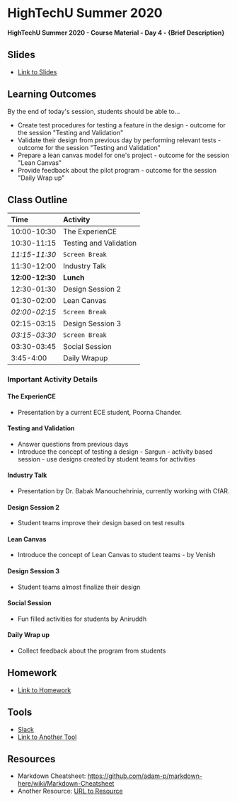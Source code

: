 # HighTechU Summer 2020

**HighTechU Summer 2020 - Course Material - Day 4 - {Brief Description}**

## Slides

* [Link to Slides](Link)

## Learning Outcomes
By the end of today's session, students should be able to...
* Create test procedures for testing a feature in the design - outcome for the session "Testing and Validation"
* Validate their design from previous day by performing relevant tests - outcome for the session "Testing and Validation"
* Prepare a lean canvas model for one's project - outcome for the session "Lean Canvas"
* Provide feedback about the pilot program - outcome for the session "Daily Wrap up"

## Class Outline

|Time|Activity|
|:---|:---|
|10:00-10:30|The ExperienCE|
|10:30-11:15|Testing and Validation|
|*11:15-11:30*| `Screen Break`|
|11:30-12:00| Industry Talk||
|**12:00-12:30**|**Lunch**|
|12:30-01:30|Design Session 2|
|01:30-02:00| Lean Canvas|
|*02:00-02:15*| `Screen Break`|
|02:15-03:15| Design Session 3|
|*03:15-03:30*| `Screen Break`|
|03:30-03:45| Social Session|
|3:45-4:00|Daily Wrapup|

### Important Activity Details

#### The ExperienCE
* Presentation by a current ECE student, Poorna Chander. 

#### Testing and Validation
* Answer questions from previous days
* Introduce the concept of testing a design - Sargun - activity based session - use designs created by student teams for activities

#### Industry Talk
* Presentation by Dr. Babak Manouchehrinia, currently working with CfAR.

#### Design Session 2
* Student teams improve their design based on test results 

#### Lean Canvas
* Introduce the concept of Lean Canvas to student teams - by Venish

#### Design Session 3
* Student teams almost finalize their design

#### Social Session
* Fun filled activities for students by Aniruddh

#### Daily Wrap up
* Collect feedback about the program from students


## Homework

* [Link to Homework](Link)

## Tools

* [Slack](https://slack.com/)
* [Link to Another Tool](Link)

## Resources

* Markdown Cheatsheet: https://github.com/adam-p/markdown-here/wiki/Markdown-Cheatsheet
* Another Resource: [URL to Resource](link)
